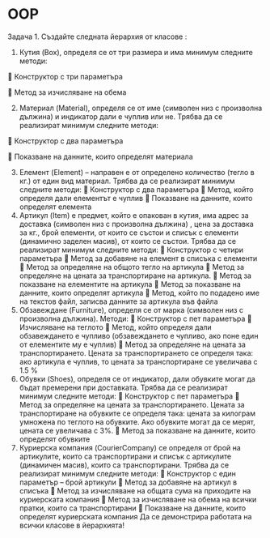 # OOP
Задача 1.
Създайте следната йерархия от класове :
1. Кутия (Box), определя се от три размера и има минимум следните методи:

 Конструктор с три параметъра

 Метод за изчисляване на обема

2. Материал (Material), определя се от име (символен низ с произволна дължина) и
индикатор дали е чуплив или не. Трябва да се реализират минимум следните методи:

 Конструктор с два параметъра

 Показване на данните, които определят материала

3. Елемент (Element) – направен е от определено количество (тегло в кг.) от един вид
материал. Трябва да се реализират минимум следните методи:
 Конструктор с два параметъра
 Метод, който определя дали елементът е чуплив
 Показване на данните, които определят елемента
4. Артикул (Item) е предмет, който е опакован в кутия, има адрес за доставка (символен
низ с произволна дължина) , цена за доставка за кг., брой елементи, от които се състои
и списък с елементи (динамично заделен масив), от които се състои. Трябва да се
реализират минимум следните методи:
 Конструктор с четири параметъра
 Метод за добавяне на елемент в списъка с елементи
 Метод за определяне на общото тегло на артикула
 Метод за определяне на цената за транспортиране на артикула.
 Метод за показване на елементите на артикула
 Метод за показване на данните, които определят артикула
 Метод, който по подадено име на текстов файл, записва данните за артикула
във файла
5. Обзавеждане (Furniture), определя се от марка (символен низ с произволна
дължина). Методи:
 Конструктор с пет параметъра
 Изчисляване на теглото
 Метод, който определя дали обзавеждането е чупливо (обзавеждането е
чупливо, ако поне един от елементите му е чуплив)
 Метод за определяне на цената за транспортирането. Цената за
транспортирането се определя така: ако артикула е чуплив, то цената за
транспортиране се увеличава с 1.5 %
6. Обувки (Shoes), определя се от индикатор, дали обувките могат да бъдат премерени
при доставката. Трябва да се реализират минимум следните методи:
 Конструктор с пет параметъра
 Метод за определяне на цената за транспортирането. Цената за
транспортиране на обувките се определя така: цената за килограм умножена по
теглото на обувките. Ако обувките могат да се мерят, цената се увеличава с 3%.
 Метод за показване на данните, които определят обувките
7. Куриерска компания (CourierCompany) се определя от брой на артикулите, които са
транспортирани и списък с артикулите (динамичен масив), които са транспортирани.
Трябва да се реализират минимум следните методи:
 Конструктор с един параметър – брой артикули
 Метод за добавяне на артикул в списъка
 Метод за изчисляване на общата сума на приходите на куриерската компания
 Метод за изчисляване на обема на всички пратки, които са транспортирани
 Показване на данните, които определят куриерската компания
Да се демонстрира работата на всички класове в йерархията!
